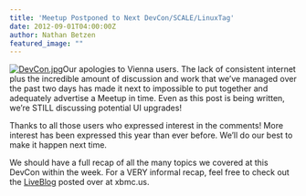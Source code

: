 ```yaml
---
title: 'Meetup Postponed to Next DevCon/SCALE/LinuxTag'
date: 2012-09-01T04:00:00Z
author: Nathan Betzen
featured_image: ""
---
```

[![](/sites/default/files/uploads/20120902-174239-300x224.jpg "DevCon.jpg")](/sites/default/files/uploads/20120902-174239.jpg)Our apologies to Vienna users. The lack of consistent internet plus the incredible amount of discussion and work that we’ve managed over the past two days has made it next to impossible to put together and adequately advertise a Meetup in time. Even as this post is being written, we’re STILL discussing potential UI upgrades!

 Thanks to all those users who expressed interest in the comments! More interest has been expressed this year than ever before. We’ll do our best to make it happen next time.

 We should have a full recap of all the many topics we covered at this DevCon within the week. For a VERY informal recap, feel free to check out the [LiveBlog](http://xbmc.us/njbetzen/2012/08/30/xbmc-devcon-liveblog/ "XBMC DevCon Liveblog") posted over at xbmc.us.

 